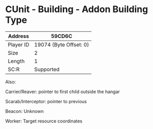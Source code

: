 #  CUnit - Building - Addon Building Type
Address   | 59CD6C
----------|-------------
Player ID | 19074 (Byte Offset: 0)
Size 	  | 2
Length 	  | 1
SC:R      | Supported

Also:
Carrier/Reaver: pointer to first child outside the hangar
Scarab/Interceptor: pointer to previous
Beacon: Unknown
Worker: Target resource coordinates
